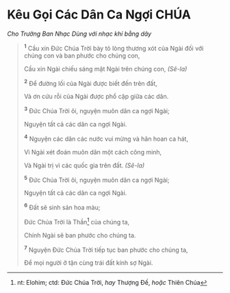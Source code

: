 # Kêu Gọi Các Dân Ca Ngợi CHÚA

_Cho Trưởng Ban Nhạc Dùng với nhạc khí bằng dây_

> <sup><b>1</b></sup> Cầu xin Ðức Chúa Trời bày tỏ lòng thương xót của Ngài đối với chúng con và ban phước cho chúng con,
>
> Cầu xin Ngài chiếu sáng mặt Ngài trên chúng con, _(Sê-la)_
>
> <sup><b>2</b></sup> Ðể đường lối của Ngài được biết đến trên đất,
>
> Và ơn cứu rỗi của Ngài được phổ cập giữa các dân.
>
> <sup><b>3</b></sup> Ðức Chúa Trời ôi, nguyện muôn dân ca ngợi Ngài;
>
> Nguyện tất cả các dân ca ngợi Ngài.
>
> <sup><b>4</b></sup> Nguyện các dân các nước vui mừng và hân hoan ca hát,
>
> Vì Ngài xét đoán muôn dân một cách công minh,
>
> Và Ngài trị vì các quốc gia trên đất. _(Sê-la)_
>
> <sup><b>5</b></sup> Ðức Chúa Trời ôi, nguyện muôn dân ca ngợi Ngài;
>
> Nguyện tất cả các dân ca ngợi Ngài.
>
> <sup><b>6</b></sup> Ðất sẽ sinh sản hoa màu;
>
> Ðức Chúa Trời là Thần[^1-59764b9a-6b01-44b1-9da7-c1c1417013f0] của chúng ta,
>
> Chính Ngài sẽ ban phước cho chúng ta.
>
> <sup><b>7</b></sup> Nguyện Ðức Chúa Trời tiếp tục ban phước cho chúng ta,
>
> Ðể mọi người ở tận cùng trái đất kính sợ Ngài.

[^1-59764b9a-6b01-44b1-9da7-c1c1417013f0]: nt: Elohim; ctd: Ðức Chúa Trời, _hay_ Thượng Ðế, _hoặc_ Thiên Chúa
